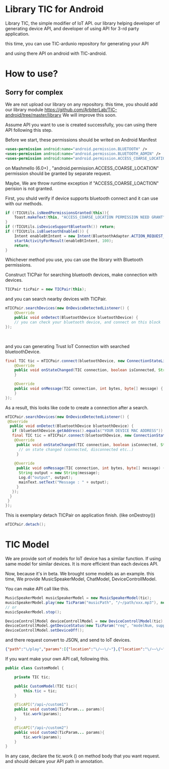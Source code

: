 # Library TIC for Android

Library TIC, the simple modifier of IoT API. our library helping developer of generating device API, and developer of using API for 3-rd party application.

this time, you can use TIC-ardunio repository for generating your API

[TIC-arudino]: https://github.com/ArbiterLab/TIC-android

and using there API on android with TIC-android.

# How to use?

## Sorry for complex

We are not upload our library on any repository. this time, you should add our library module
https://github.com/ArbiterLab/TIC-android/tree/master/library
We will improve this soon.

Assume API you want to use is created successfully, you can using there API following this step.

Before we start, these permissions should be writed on Android Manifest

```xml
<uses-permission android:name="android.permission.BLUETOOTH" />
<uses-permission android:name="android.permission.BLUETOOTH_ADMIN" />
<uses-permission android:name="android.permission.ACCESS_COARSE_LOCATION"/>
```

on Mashmello (6.0+) , "android.permission.ACCESS_COARSE_LOCATION" permission  should be granted by separate request.

[Permission Request (Reference)]: https://developer.android.com/training/permissions/requesting.html

Maybe, We are throw runtime exception if "ACCESS_COARSE_LOACTION" perision is not granted.



First, you shuld verify if device supports bluetooth connect and it can use with our methods.

```java
if (!TICUtils.isNeedPermissionsGranted(this)){
 	Toast.makeText(this, "ACCESS_COARSE_LOCATION PERMISSION NEED GRANT",Toast.LENGTH_SHORT).show();
}
if (!TICUtils.isDeviceSupportBluetooth()) return;
if (!TICUtils.isBluetoothEnabled()) {
	Intent enableBtIntent = new Intent(BluetoothAdapter.ACTION_REQUEST_ENABLE);
	startActivityForResult(enableBtIntent, 100);
	return;
}
```

Whichever method you use, you can use the library with Bluetooth permissions.



Construct TICPair for searching bluetooth devices, make connection with devices.

```java
TICPair ticPair = new TICPair(this);
```

and you can search nearby devices with TICPair.

```java
mTICPair.searchDevices(new OnDeviceDetectedListener() {
	@Override
	public void onDetect(BluetoothDevice bluetoothDevice) {
	// you can check your bluetooth device, and connect on this block
});
```

​	

and you can generating Trust IoT Connection with searched bluetoothDevice.

```java
final TIC tic = mTICPair.connect(bluetoothDevice, new ConnectionStateListener() {
    @Override
    public void onStateChanged(TIC connection, boolean isConnected, String message) {
    }

    @Override
    public void onMessage(TIC connection, int bytes, byte[] message) {
    }
});
```



As a result, this looks like code to create a connection after a search.

```java
mTICPair.searchDevices(new OnDeviceDetectedListener() {
 @Override
  public void onDetect(BluetoothDevice bluetoothDevice) {
   if (bluetoothDevice.getAddress().equals("YOUR DEVICE MAC ADDRESS")) {
   final TIC tic = mTICPair.connect(bluetoothDevice, new ConnectionStateListener() {
    @Override
     public void onStateChanged(TIC connection, boolean isConnected, String message) {
      // on state changed (connected, disconnected etc..)
     }      
    
    @Override
     public void onMessage(TIC connection, int bytes, byte[] message) {
      String output = new String(message);
      Log.d("output", output);
      mainText.setText("Message : " + output);
     }
   });
  }
 }
});
```



This is exemplary detach TICPair on application finish. (like onDestroy())

```java
mTICPair.detach();
```

# TIC Model

We are provide sort of models for IoT device has a similar function. If using same model for similar devices. It is more efficient than each devices API.

Now, because it's in beta. We brought some models as an example. this time, We provide MusicSpeakerModel, ChatModel, DeviceControllModel.

You can make API call like this.

```java
MusicSpeakerModel musicSpeakerModel = new MusicSpeakerModel(tic);
musicSpeakerModel.play(new TicParam("musicPath", "/~/path/xxx.mp3"), new TicParam("timerTime", "30s") );
// or
musicSpeakerModel.stop();
```

```java
DeviceControllModel deviceControllModel = new DeviceControllModel(tic);
deviceControllModel.getDeviceStatus(new TicParam("req", "modelNum, supportMethods"));
deviceControllModel.setDeviceOff();
```

and there request convert to JSON, and send to IoT devices.

```json
{"path":"\/play","params":[{"location":"\/~~\/~"},{"location":"\/~~\/~"},{"location":"\/~~\/~"}]}
```

If you want make your own API call, following this.

```java
public class CustomModel {

    private TIC tic;

    public CustomModel(TIC tic){
        this.tic = tic;
    }

    @TicAPI("/api~/custom1")
    public void custom1(TicParam... params){
        tic.work(params);
    }

    @TicAPI("/api~/custom2")
    public void custom2(TicParam... params){
        tic.work(params);
    }
}
```

In any case, declare the tic.work () on method body that you want request. and should delcare your API path in annotation.

